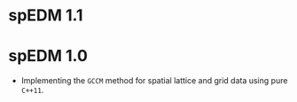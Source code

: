 # spEDM 1.1

# spEDM 1.0

* Implementing the `GCCM` method for spatial lattice and grid data using pure `C++11`.
